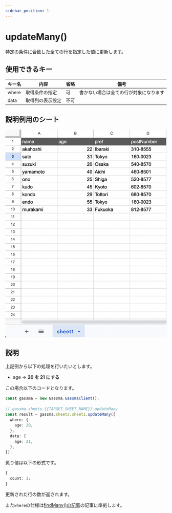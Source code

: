 ```yaml
---
sidebar_position: 1
---
```


# updateMany()

特定の条件に合致した全ての行を指定した値に更新します。

## 使用できるキー

| キー名 | 内容             | 省略 | 備考                                   |
| ------ | ---------------- | ---- | -------------------------------------- |
| where  | 取得条件の指定   | 可   | 書かない場合は全ての行が対象になります |
| data   | 取得列の表示設定 | 不可 |

## 説明例用のシート

![説明用シート](../../img/exampleSheet.png)

## 説明

上記例から以下の処理を行いたいとします。

- age => **20 を 21 にする**

この場合以下のコードとなります。

```ts
const gassma = new Gassma.GassmaClient();

// gassma.sheets.{{TARGET_SHEET_NAME}}.updateMany
const result = gassma.sheets.sheet1.updateMany({
  where: {
    age: 20,
  },
  data: {
    age: 21,
  },
});
```

戻り値は以下の形式です。

```ts
{
  count: 1;
}
```

更新された行の数が返されます。

また`where`の仕様は[findMany()の記事](../Read/findMany)の記事に準拠します。
